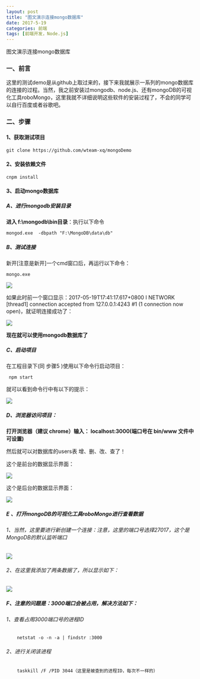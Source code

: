 ```yaml
---
layout: post
title: "图文演示连接mongo数据库"
date: 2017-5-19
categories: 前端
tags: [前端开发，Node.js]
---
```


图文演示连接mongo数据库

<!-- more -->

### 一、前言

这里的测试demo是从github上取过来的，接下来我就展示一系列的mongo数据库的连接的过程。当然，我之前安装过mongodb、node.js、还有mongoDB的可视化工具roboMongo，这里我就不详细说明这些软件的安装过程了，不会的同学可以自行百度或者谷歌吧。

### 二、步骤

#### 1、获取测试项目

	git clone https://github.com/wteam-xq/mongoDemo

#### 2、安装依赖文件
 
    cnpm install

#### 3、启动mongo数据库

##### A、进行mongodb安装目录

**进入 f:\mongodb\bin目录**：执行以下命令

    mongod.exe  -dbpath "F:\MongoDB\data\db"

##### B、测试连接

新开[注意是新开]一个cmd窗口后，再运行以下命令：

    mongo.exe 

![](http://oq2sjn05e.bkt.clouddn.com/2017-5-19-FEW-show%20the%20connection%20to%20the%20mongo%20database-2.png)

如果此时前一个窗口显示：2017-05-19T17:41:17.617+0800 I NETWORK  [thread1] connection accepted from 127.0.0.1:4243 #1 (1 connection now open)，就证明连接成功了：

![](http://oq2sjn05e.bkt.clouddn.com/2017-5-19-FEW-show%20the%20connection%20to%20the%20mongo%20database-1.png)

**现在就可以使用mongodb数据库了**

##### C、启动项目

在工程目录下(同 步骤5 )使用以下命令行启动项目：

     npm start

就可以看到命令行中有以下的提示：

![](http://oq2sjn05e.bkt.clouddn.com/2017-5-19-FEW-show%20the%20connection%20to%20the%20mongo%20database-3.png)

##### D、浏览器访问项目：

**打开浏览器（建议 chrome）输入： localhost:3000(端口号在 bin/www 文件中可设置)**

然后就可以对数据库的users表 增、删、改、查了！ 

这个是前台的数据显示界面：

![](http://oq2sjn05e.bkt.clouddn.com/2017-5-19-FEW-show%20the%20connection%20to%20the%20mongo%20database-4.png)

这个是后台的数据显示界面：

![](http://oq2sjn05e.bkt.clouddn.com/2017-5-19-FEW-show%20the%20connection%20to%20the%20mongo%20database-5.png)

##### E 、打开mongoDB的可视化工具roboMongo进行查看数据

###### 1、当然，这里要进行新创建一个连接：注意，这里的端口号选择27017，这个是MongoDB的默认监听端口

![](http://oq2sjn05e.bkt.clouddn.com/2017-5-19-FEW-show%20the%20connection%20to%20the%20mongo%20database-7.png)

###### 2、在这里我添加了两条数据了，所以显示如下：

![](http://oq2sjn05e.bkt.clouddn.com/2017-5-19-FEW-show%20the%20connection%20to%20the%20mongo%20database-6.png)

##### F、注意的问题是：3000端口会被占用，解决方法如下：

###### 1、查看占用3000端口号的进程ID				   
			
		netstat -o -n -a | findstr :3000

###### 2、进行关闭该进程

		taskkill /F /PID 3044（这里是被查到的进程ID，每次不一样的）






